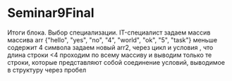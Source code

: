 # Seminar9Final
Итоги блока. Выбор специализации. IT-специалист
задаем массив массива arr {"hello", "yes", "no", "4", "world", "ok", "5", "task"} меньше содержит 4 символа задаем новый arr2, через цикл и условия , что длина строки <4 проходим по всему массиву и выводим только те строки, которые представляют собой соединение условий, выводимое в структуру через пробел
